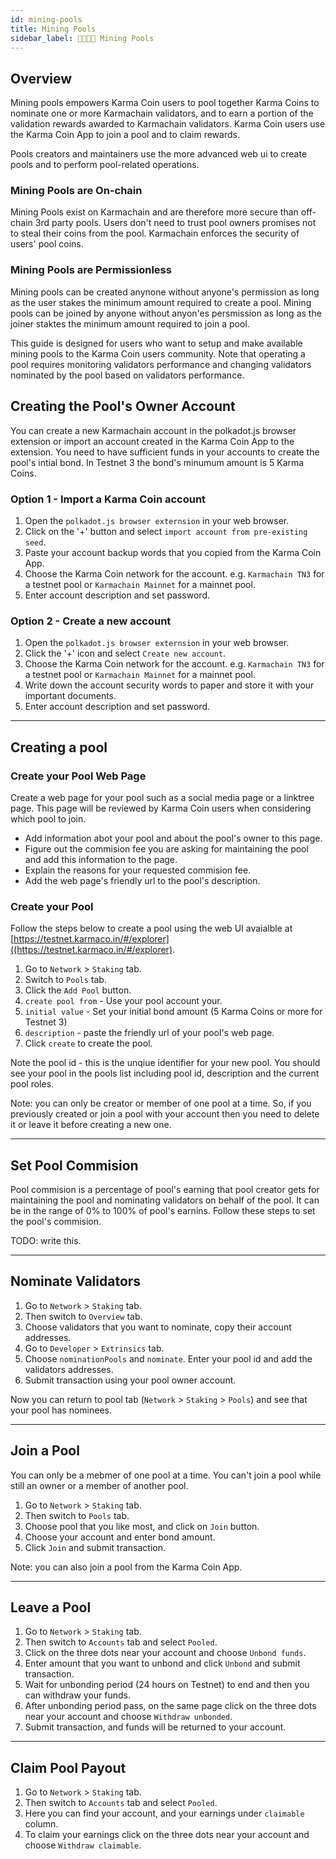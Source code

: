 ```yaml
---
id: mining-pools
title: Mining Pools
sidebar_label: 👨‍👩‍👧‍👦 Mining Pools
---
```


## Overview
Mining pools empowers Karma Coin users to pool together Karma Coins to nominate one or more Karmachain validators, and to earn a portion of the validation rewards awarded to Karmachain validators. Karma Coin users use the Karma Coin App to join a pool and to claim rewards. 

Pools creators and maintainers use the more advanced web ui to create pools and to perform pool-related operations.

### Mining Pools are On-chain
Mining Pools exist on Karmachain and are therefore more secure than off-chain 3rd party pools. 
Users don't need to trust pool owners promises not to steal their coins from the pool. Karmachain enforces the security of users' pool coins.

### Mining Pools are Permissionless
Mining pools can be created anynone without anyone's permission as long as the user stakes the minimum amount required to create a pool. 
Mining pools can be joined by anyone without anyon'es persmission as long as the joiner staktes the minimum amount required to join a pool.

This guide is designed for users who want to setup and make available mining pools to the Karma Coin users community.
Note that operating a pool requires monitoring validators performance and changing validators nominated by the pool based on validators performance.


## Creating the Pool's Owner Account
You can create a new Karmachain account in the polkadot.js browser extension or import an account created in the Karma Coin App to the extension.
You need to have sufficient funds in your accounts to create the pool's intial bond. In Testnet 3 the bond's minumum amount is 5 Karma Coins.

### Option 1 - Import a Karma Coin account
1. Open the `polkadot.js browser externsion` in your web browser.
2. Click on the '+' button and select `import account from pre-existing seed`. 
3. Paste your account backup words that you copied from the Karma Coin App.
4. Choose the Karma Coin network for the account. e.g. `Karmachain TN3` for a testnet pool or `Karmachain Mainnet` for a mainnet pool.
5. Enter account description and set password.

### Option 2 - Create a new account
1. Open the `polkadot.js browser externsion` in your web browser.
2. Click the '+' icon and select `Create new account`.
3. Choose the Karma Coin network for the account. e.g. `Karmachain TN3` for a testnet pool or `Karmachain Mainnet` for a mainnet pool.
4. Write down the account security words to paper and store it with your important documents.
5. Enter account description and set password.

---

## Creating a pool

### Create your Pool Web Page
Create a web page for your pool such as a social media page or a linktree page.  This page will be reviewed by Karma Coin users when considering which pool to join. 
- Add information abot your pool and about the pool's owner to this page.
- Figure out the commision fee you are asking for maintaining the pool and add this information to the page.
- Explain the reasons for your requested commision fee.
- Add the web page's friendly url to the pool's description.


### Create your Pool

Follow the steps below to create a pool using the web UI avaialble at [https://testnet.karmaco.in/#/explorer]((https://testnet.karmaco.in/#/explorer).

1. Go to `Network` > `Staking` tab.
2. Switch to `Pools` tab.
3. Click the `Add Pool` button.
4. `create pool from` - Use your pool account your.
5. `initial value` - Set your initial bond amount (5 Karma Coins or more for Testnet 3) 
6. `description` - paste the friendly url of your pool's web page.
7. Click `create` to create the pool.

Note the pool id - this is the unqiue identifier for your new pool.
You should see your pool in the pools list including pool id, description and the current pool roles.

Note: you can only be creator or member of one pool at a time. So, if you previously created or join a pool with your account then you need to delete it or leave it before creating a new one.

---

## Set Pool Commision

Pool commision is a percentage of pool's earning that pool creator gets for maintaining the pool and nominating validators on behalf of the pool.
It can be in the range of 0% to 100% of pool's earnins. Follow these steps to set the pool's commision.

TODO: write this.

---

## Nominate Validators

1. Go to `Network` > `Staking` tab.
2. Then switch to `Overview` tab.
3. Choose validators that you want to nominate, copy their account addresses.
4. Go to `Developer` > `Extrinsics` tab.
5. Choose `nominationPools` and `nominate`. Enter your pool id and add the validators addresses.
6. Submit transaction using your pool owner account.

Now you can return to pool tab (`Network` > `Staking` > `Pools`) and see that your pool has nominees.

--- 

## Join a Pool

You can only be a mebmer of one pool at a time. You can't join a pool while still an owner or a member of another pool.

1. Go to `Network` > `Staking` tab.
2. Then switch to `Pools` tab.
3. Choose pool that you like most, and click on `Join` button.
4. Choose your account and enter bond amount.
5. Click `Join` and submit transaction.

Note: you can also join a pool from the Karma Coin App.

---

## Leave a Pool

1. Go to `Network` > `Staking` tab.
2. Then switch to `Accounts` tab and select `Pooled`.
3. Click on the three dots near your account and choose `Unbond funds`.
4. Enter amount that you want to unbond and click `Unbond` and submit transaction.
5. Wait for unbonding period (24 hours on Testnet) to end and then you can withdraw your funds.
6. After unbonding period pass, on the same page click on the three dots near your account and choose `Withdraw unbonded`.
7. Submit transaction, and funds will be returned to your account.

---

## Claim Pool Payout

1. Go to `Network` > `Staking` tab.
2. Then switch to `Accounts` tab and select `Pooled`.
3. Here you can find your account, and your earnings under `claimable` column.
4. To claim your earnings click on the three dots near your account and choose `Withdraw claimable`.
